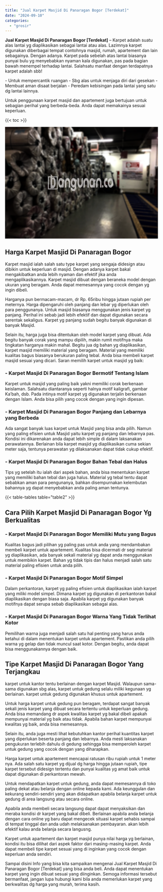 ```yaml
---
title: "Jual Karpet Masjid Di Panaragan Bogor [Terdekat]"
date: "2024-09-10"
categories: 
  - "grosir"
---
```


**Jual Karpet Masjid Di Panaragan Bogor \[Terdekat\]** – Karpet adalah suatu alas lantai yg diaplikasikan sebagai lantai atau alas. Lazimnya karpet digunakan diberbagai tempat contohnya masjid, rumah, apartement dan lain sebagainya. Dengan adanya. Karpet pada sebelah atas lantai biasanya punyai bulu yg menyebabkan nyaman kala digunakan, pas pada bagian bawah menempel terhadap lantai. Salahsatu manfaat dengan terdapatnya karpet adalah sbb!

\- Untuk mempercantik ruangan - Sbg alas untuk menjaga diri dari gesekan - Membuat aman disaat berjalan - Peredam kebisingan pada lantai yang satu dg lantai lainnya.

Untuk penggunaan karpet masjid dan apartement juga bertujuan untuk sebagian perihal yang berbeda-beda. Anda dapat memakainya sesuai keperluan.

{{< toc >}}

![](/images/grosir-karpet-murah-01.png)

## Harga Karpet Masjid Di Panaragan Bogor

Karpet masjid ialah salah satu type karpet yang sengaja didesign atau dibikin untuk keperluan di masjid. Dengan adanya karpet bakal mengakibatkan anda lebih nyaman dan efektif jika anda mengaplikasikannya. Karpet masjid dibuat dengan beraneka model dengan ukuran yang beragam. Anda dapat memesannya yang cocok dengan yg ingin dibeli.

Harganya pun bermacam-macam, dr Rp. 65ribu hingga jutaan rupiah per meternya. Harga dipengaruhi oleh panjang dan lebar yg diperlukan oleh para penggunanya. Untuk masjid biasanya menggunakan jenis karpet yg panjang. Perihal ini sebab jadi lebih efektif dan dapat digunakan secara serentak sekaligus. Karpet yg panjang sudah begitu banyak digunakan di banyak Masjid.

Selain itu, harga juga bisa ditentukan oleh model karpet yang dibuat. Ada begitu banyak corak yang mampu dipilih, makin rumit motifnya maka tingkatan harganya makin mahal. Begitu jua dg bahan yg diaplikasikan, karpet masjid memiliki material yang beragam. Material yang memiliki kualitas bagus biasanya berukuran paling tebal. Anda bisa membeli karpet masjid sesuai yang dicari. Saran memilih karpet untuk masjid yg baik:

### \- Karpet Masjid Di Panaragan Bogor Bermotif Tentang Islam

Karpet untuk masjid yang paling baik yakni memiliki corak berkenaan keislaman. Salahsatu diantaranya seperti halnya motif kaligrafi, gambar Ka’bah, dsb. Pada intinya motif karpet yg digunakan terjalin berkenaan dengan Islam. Anda bisa pilih yang cocok dengan yang ingin dipesan.

### \- Karpet Masjid Di Panaragan Bogor Panjang dan Lebarnya yang Berbeda

Ada sangat banyak luas karpet untuk Masjid yang bisa anda pilih. Namun yang paling efisien untuk Masjid yaitu karpet yg panjang dan lebarnya pas. Kondisi ini dikarenakan anda dapat lebih simple di dalam laksanakan perawatannya. Berlainan bila karpet masjid yg diaplikasikan cuma sekian meter saja, tentunya perawatan yg dilaksanakan dapat tidak cukup efektif.

### \- Karpet Masjid Di Panaragan Bogor Bahan Tebal dan Halus

Tips yg setelah itu ialah dari aspek bahan, anda bisa menentukan karpet yang memiliki bahan tebal dan juga halus. Material yg tebal tentu dapat sebabkan aman para pengunanya, bahkan disempurnakan kelembutan bahannya yg dapat menyebabkan anda paling aman tentunya.

{{< table-tables table="table2" >}}

## Cara Pilih Karpet Masjid Di Panaragan Bogor Yg Berkualitas

### \- Karpet Masjid Di Panaragan Bogor Memiliki Mutu yang Bagus

Kualitas bagus jadi pilihan yg paling pas untuk anda yang mendambakan membeli karpet untuk apartement. Kualitas bisa dicermati dr segi material yg diaplikasikan, ada banyak sekali material yg dapat anda menggunakan untuk membikin karpet. Bahan yg tidak tipis dan halus menjadi salah satu material paling efisien untuk anda pilih.

### \- Karpet Masjid Di Panaragan Bogor Motif Simpel

Dalam perkantoran, karpet yg paling efisien untuk diaplikasikan ialah karpet yang miliki model simpel. Dimana karpet yg digunakan di perkantoran bakal diaplikasikan dengan biasa saja. Apabila karpet yg digunakan banyak motifnya dapat serupa sebab diaplikasikan sebagai alas.

### \- Karpet Masjid Di Panaragan Bogor Warna Yang Tidak Terlihat Kotor

Pemilihan warna juga menjadi salah satu hal penting yang harus anda ketahui di dalam menentukan karpet untuk apartement. Pastikan anda pilih warna yg gelap dan tidak muncul saat kotor. Dengan begitu, anda dapat bisa menggunakannya dengan baik.

## Tipe Karpet Masjid Di Panaragan Bogor Yang Terjangkau

karpet untuk kantor tentu berlainan dengan karpet Masjid. Walaupun sama-sama digunakan sbg alas, karpet untuk gedung selalu miliki kegunaan yg berlainan. karpet untuk gedung digunakan khusus untuk apartement.

Untuk harga karpet untuk gedung pun beragam, terdapat sangat banyak sekali jenis karpet yang dibuat secara tertentu untuk keperluan gedung. Anda bisa memandang dr aspek kwalitas karpet yg bakal dibeli apakah mempunyai material yg baik atau tidak. Apabila bahan karpet mempunyai kwalitas yg baik, anda bisa memesannya.

Selain itu, anda juga mesti lihat kebutuhkan kantor perihal kuantitas karpet yang diperlukan beserta panjang dan lebarnya. Anda mesti laksanakan pengukuran terlebih dahulu di gedung sehingga bisa memperoleh karpet untuk gedung yang cocok dengan yang diharapkan.

Harga karpet untuk apartement mencapai ratusan ribu rupiah untuk 1 meter nya. Ada salah satu karpet yg dijual dg harga hingga jutaan rupiah, tipe karpet tersebut didesign tertentu dan punyai kualitas yg amat baik untuk dapat digunakan di perkantoran mewah.

Untuk mendapatkan karpet untuk gedung, anda dapat memesannya di toko paling dekat atau belanja dengan online kepada kami. Ada keunggulan dan kekurang sendiri-sendiri yang akan didapatkan apabila belanja karpet untuk gedung di area langsung atau secara online.

Apabila anda membeli secara langsung dapat dapat menyaksikan dan meraba kondisi dr karpet yang bakal dibeli. Berlainan apabila anda belanja dengan cara online yg baru dapat mengecek situasi karpet sehabis sampai di tempat tinggal dan anda udah melaksanakan pembayaran. akan lebih efektif kalau anda belanja secara langusng.

Karpet untuk apartement dan karpet masjid punya nilai harga yg berlainan, kondisi itu bisa dilihat dari aspek faktor dari masing-masing karpet. Anda dapat membeli tipe karpet sesuai yang di inginkan yang cocok dengan keperluan anda sendiri.

Sampai disini Info yang bisa kita sampaikan mengenai Jual Karpet Masjid Di Panaragan Bogor \[Terdekat\] yang bisa anda beli. Anda dapat menentukan karpet yang ingin dibuat sesuai yang diinginkan. Semoga informasi tersebut bermanfaat, jangan lupa hubungi kami bila anda memerlukan karpet yang berkwalitas dg harga yang murah, terima kasih.
